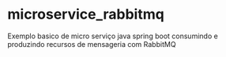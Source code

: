 # microservice_rabbitmq
Exemplo basico de micro serviço java spring boot consumindo e produzindo recursos de mensageria com RabbitMQ
